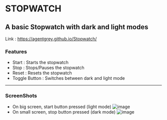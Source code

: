 # STOPWATCH 
## A basic Stopwatch with dark and light modes
 Link : https://agentgrey.github.io/Stopwatch/ 
 
### Features
* Start : Starts the stopwatch
* Stop : Stops/Pauses the stopwatch
* Reset : Resets the stopwatch
* Toggle Button : Switches between dark and light mode
***
### ScreenShots
* On big screen, start button pressed (light mode)
![image](https://user-images.githubusercontent.com/90390855/216834199-98460843-8bd6-4ccf-a77f-cd1fe08558c4.png)
* On small screen, stop button pressed (dark mode)
![image](https://user-images.githubusercontent.com/90390855/216834264-ba713497-bd02-4383-bde3-653a6f9d5d13.png)


